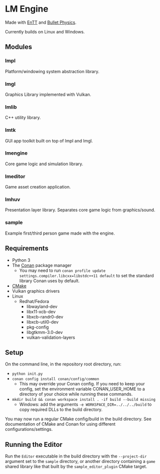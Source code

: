 # LM Engine
Made with [EnTT](https://github.com/skypjack/entt/) and 
[Bullet Physics](https://github.com/bulletphysics/bullet3).

Currently builds on Linux and Windows.

## Modules

### lmpl
Platform/windowing system abstraction library.

### lmgl
Graphics Library implemented with Vulkan.

### lmlib
C++ utility library.

### lmtk
GUI app toolkit built on top of lmpl and lmgl.

### lmengine
Core game logic and simulation library.

### lmeditor
Game asset creation application.

### lmhuv
Presentation layer library. Separates core game logic from graphics/sound.

### sample
Example first/third person game made with the engine.

## Requirements
* Python 3
* The [Conan](https://conan.io/) package manager
    * You may need to run 
    `conan profile update settings.compiler.libcxx=libstdc++11 default`
    to set the standard library Conan uses by default.
* [CMake](https://cmake.org/)
* Vulkan graphics drivers
* Linux
    * Redhat/Fedora
        * libwayland-dev
        * libx11-xcb-dev
        * libxcb-randr0-dev
        * libxcb-util0-dev
        * pkg-config
        * libgtkmm-3.0-dev
        * vulkan-validation-layers

## Setup
On the command line, in the repository root directory, run:
* `python init.py`
* `conan config install conan/config/common`
    * This may override your Conan config. If you need to keep your config,
    set the environment variable CONAN_USER_HOME to a directory of your 
    choice while running these commands.
* `mkdir build && conan workspace install . -if build --build missing`
    * Windows: add the arguments `-e WORKSPACE_DIR=../../../build` to copy 
    required DLLs to the build directory. 

You may now run a regular CMake config/build in the build directory. See 
documentation of CMake and Conan for using different configurations/settings.

## Running the Editor
Run the `Editor` executable in the build directory with the `--project-dir` 
argument set to the `sample` directory, or another directory containing a 
`game` shared library like that built by the `sample_editor_plugin` CMake 
target.
